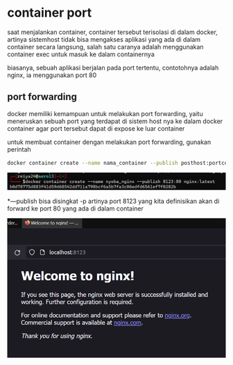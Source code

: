 # container port

saat menjalankan container, container tersebut terisolasi di dalam docker, artinya sistemhost tidak bisa mengakses aplikasi yang ada di dalam container secara langsung, salah satu caranya adalah menggunakan container exec untuk masuk ke dalam containernya

biasanya, sebuah aplikasi berjalan pada port tertentu, contotohnya adalah nginx, ia menggunakan port 80

## port forwarding

docker memiliki kemampuan untuk melakukan port forwarding, yaitu meneruskan sebuah port yang terdapat di sistem host nya ke dalam docker container agar port tersebut dapat di expose ke luar container

untuk membuat container dengan melakukan port forwarding, gunakan perintah

```bash
docker container create --name nama_container --publish posthost:portcontainer image:tag
```

![Untitled](container%20port%20c48837138a824735add0067e0945e1ec/Untitled.png)

*—publish bisa disingkat -p
artinya port 8123 yang kita definisikan akan di forward ke port 80 yang ada di dalam container

![Untitled](container%20port%20c48837138a824735add0067e0945e1ec/Untitled%201.png)
